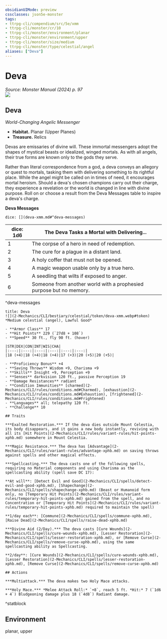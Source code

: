 ```yaml
---
obsidianUIMode: preview
cssclasses: json5e-monster
tags:
- ttrpg-cli/compendium/src/5e/xmm
- ttrpg-cli/monster/cr/10
- ttrpg-cli/monster/environment/planar
- ttrpg-cli/monster/environment/upper
- ttrpg-cli/monster/size/medium
- ttrpg-cli/monster/type/celestial/angel
aliases: ["Deva"]
---
```

# Deva
*Source: Monster Manual (2024) p. 97*  
![](2-Mechanics/CLI/bestiary/celestial/img/deva.webp#right)

## Deva

*World-Changing Angelic Messenger*

- **Habitat.** Planar (Upper Planes)  
- **Treasure.** Relics  

Devas are emissaries of divine will. These immortal messengers adopt the shapes of mystical beasts or idealized, winged mortals. As with all angels, their true forms are known only to the gods they serve.

Rather than literal correspondence from a god, a deva conveys an allegory or quest to mortals, tasking them with delivering something to its rightful place. While the angel might be called on in times of need, it encourages mortal heroism. Should a deva's chosen champions carry out their charge, they experience a revelation or the world is changed in line with divine purpose. Roll on or choose a result from the Deva Messages table to inspire a deva's charge.

**Deva Messages**

`dice: [](deva-xmm.md#^deva-messages)`

| dice: 1d6 | The Deva Tasks a Mortal with Delivering... |
|-----------|--------------------------------------------|
| 1 | The corpse of a hero in need of redemption. |
| 2 | The cure for a plague in a distant land. |
| 3 | A holy coffer that must not be opened. |
| 4 | A magic weapon usable only by a true hero. |
| 5 | A seedling that wilts if exposed to anger. |
| 6 | Someone from another world with a prophesied purpose but no memory. |
^deva-messages

```ad-statblock
title: Deva
![](2-Mechanics/CLI/bestiary/celestial/token/deva-xmm.webp#token)
*Medium celestial (angel), Lawful Good*

- **Armor Class** 17 
- **Hit Points** 229 (`27d8 + 108`) 
- **Speed** 30 ft., fly 90 ft. (hover)

|STR|DEX|CON|INT|WIS|CHA|
|:---:|:---:|:---:|:---:|:---:|:---:|
|18 (+4)|18 (+4)|18 (+4)|17 (+3)|20 (+5)|20 (+5)|

- **Proficiency Bonus** +4
- **Saving Throws** Wisdom +9, Charisma +9
- **Skills** Insight +9, Perception +9
- **Senses** darkvision 120 ft., passive Perception 19
- **Damage Resistances** radiant
- **Condition Immunities** [charmed](2-Mechanics/CLI/rules/conditions.md#Charmed), [exhaustion](2-Mechanics/CLI/rules/conditions.md#Exhaustion), [frightened](2-Mechanics/CLI/rules/conditions.md#Frightened)
- **Languages** all; telepathy 120 ft.
- **Challenge** 10

## Traits

***Exalted Restoration.*** If the deva dies outside Mount Celestia, its body disappears, and it gains a new body instantly, reviving with all its [Hit Points](2-Mechanics/CLI/rules/variant-rules/hit-points-xphb.md) somewhere in Mount Celestia.

***Magic Resistance.*** The deva has [Advantage](2-Mechanics/CLI/rules/variant-rules/advantage-xphb.md) on saving throws against spells and other magical effects.

***Spellcasting.*** The deva casts one of the following spells, requiring no Material components and using Charisma as the spellcasting ability (spell save DC 17):

**At will**: [Detect Evil and Good](2-Mechanics/CLI/spells/detect-evil-and-good-xphb.md), [Shapechange](2-Mechanics/CLI/spells/shapechange-xphb.md) (Beast or Humanoid form only, no [Temporary Hit Points](2-Mechanics/CLI/rules/variant-rules/temporary-hit-points-xphb.md) gained from the spell, and no Concentration or [Temporary Hit Points](2-Mechanics/CLI/rules/variant-rules/temporary-hit-points-xphb.md) required to maintain the spell)

**1/day each**: [Commune](2-Mechanics/CLI/spells/commune-xphb.md), [Raise Dead](2-Mechanics/CLI/spells/raise-dead-xphb.md)

***Divine Aid (2/Day).*** The deva casts [Cure Wounds](2-Mechanics/CLI/spells/cure-wounds-xphb.md), [Lesser Restoration](2-Mechanics/CLI/spells/lesser-restoration-xphb.md), or [Remove Curse](2-Mechanics/CLI/spells/remove-curse-xphb.md), using the same spellcasting ability as Spellcasting.

**2/day**: [Cure Wounds](2-Mechanics/CLI/spells/cure-wounds-xphb.md), [Lesser Restoration](2-Mechanics/CLI/spells/lesser-restoration-xphb.md), [Remove Curse](2-Mechanics/CLI/spells/remove-curse-xphb.md)

## Actions

***Multiattack.*** The deva makes two Holy Mace attacks.

***Holy Mace.*** *Melee Attack Roll:* `+8`, reach 5 ft. *Hit:* 7 (`1d6 + 4`) Bludgeoning damage plus 18 (`4d8`) Radiant damage.
```
^statblock

## Environment

planar, upper